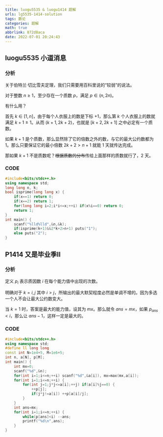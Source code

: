 ```yaml
---
title: luogu5535 & luogu1414 题解
urls: lg5535-1414-solution
tags: 数论
categories: 题解
math: true
abbrlink: 872d8aca
date: 2022-07-01 20:24:43
---
```


## luogu5535 小道消息

### 分析

关于伯特兰·切比雪夫定理，我们只需要用百科里说的“较弱”的说法。

对于整数 $n \ge 1$，至少存在一个质数 $p$，满足 $p \in (n,2n)$。 

<!--more-->

有什么用？

首先 $k \in [1,n]$，由于每个人衣服上的数是下标 +1，那么第 $k$ 个人衣服上的数就满足 $k+1 \ge 1$。从而 $(k+1,2k+2)$，也就是 $[k+2,2k+1]$ 之中必定有一个质数。

如果 $k+1$ 是个质数，那么显然除了它的倍数之外的数，与它的最大公约数都为 1。那么只要保证它的最小倍数 $2k +2 > n+1$ 就能 1 天就传达完成。

那如果 $k+1$ 不是质数呢？~~根据质数的分布~~传给上面那样的质数就行了，2 天。

### CODE

```cpp
#include<bits/stdc++.h>
using namespace std;
long long n, k;
bool isprime(long long x) {
    if(x==1) return 0;
    if(x==2) return 1;
    for(long long i=2;i*i<=x;++i) if(x%i==0) return 0;
    return 1;
}
int main() {
    scanf("%lld%lld",&n,&k);
    if(isprime(k+1)&&2*k+2>n+1) puts("1");
    else puts("2");
}
```

## P1414 又是毕业季II

### 分析

定义 $p_i$ 表示质因数 $i$ 在每个能力值中出现的次数。

明确对于 $k=i,j$ 其中 $i > j$，所输出的最大默契程度必然是单调不增的。因为多选一个人不会让最大公约数变大。

当 $k=1$ 时，答案是最大的能力值，设其为 $mx$。那么就令 $ans=mx$，如果 $p_{ans} < i$，那么让 $ans-1$，这样一定是最大的。

### CODE

```cpp
#include<bits/stdc++.h>
using namespace std;
#define ll long long
const int N=1e4+5, M=1e6+5;
int n, a[N], p[M];
int main() {
    int mx=0;
    scanf("%d",&n);
    for(int i=1;i<=n;++i) scanf("%d",&a[i]), mx=max(mx,a[i]);
    for(int i=1;i<=n;++i) {
        for(int j=1;j*j<=a[i];++j) if(a[i]%j==0) {
            ++p[j];
            if(j*j!=a[i]) ++p[a[i]/j];
        }
    }
    int ans=mx;
    for(int i=1;i<=n;++i) {
        while(p[ans]<i) --ans;
        printf("%d\n",ans);
    }
}
```

